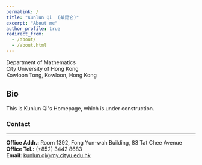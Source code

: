 ```yaml
---
permalink: /
title: "Kunlun Qi  (綦昆仑)"
excerpt: "About me"
author_profile: true
redirect_from: 
  - /about/
  - /about.html
---
```

Department of Mathematics <br>
City University of Hong Kong <br>
Kowloon Tong, Kowloon, Hong Kong
## Bio
This is Kunlun Qi's Homepage, which is under construction.



### Contact
---
**Office Addr.:** Room 1392, Fong Yun-wah Building, 83 Tat Chee Avenue <br>
**Office Tel.:** (+852) 3442 8683 <br>
**Email:** kunlun.qi@my.cityu.edu.hk <br>
